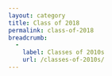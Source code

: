 ```yaml
---
layout: category
title: Class of 2018
permalink: class-of-2018
breadcrumb:
  -
    label: Classes of 2010s
    url: /classes-of-2010s/
---
```

